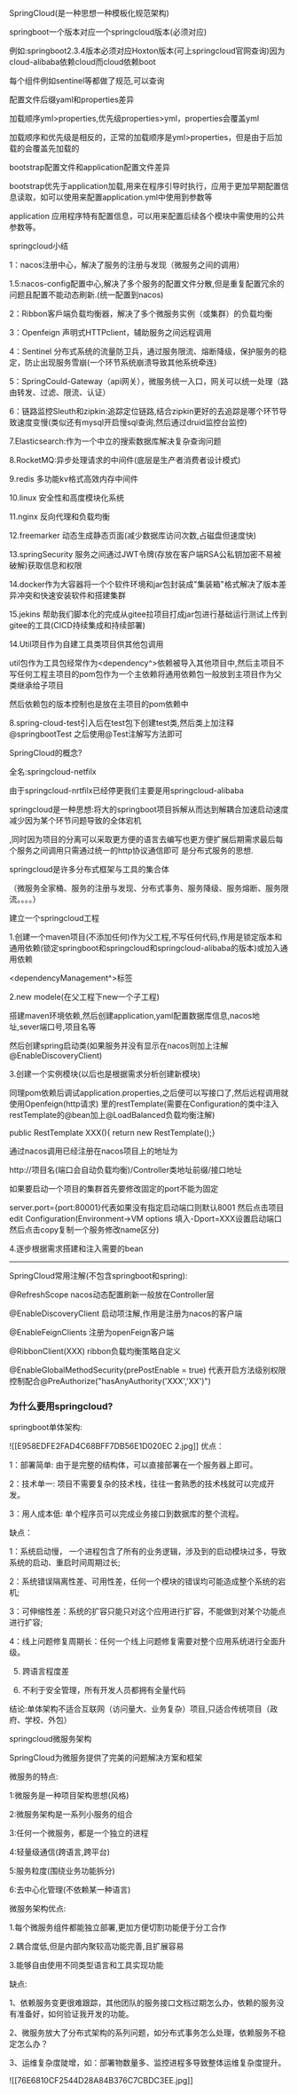 SpringCloud(是一种思想一种模板化规范架构)

springboot一个版本对应一个springcloud版本(必须对应)

例如:springboot2.3.4版本必须对应Hoxton版本(可上springcloud官网查询)因为cloud-alibaba依赖cloud而cloud依赖boot

每个组件例如sentinel等都做了规范,可以查询

配置文件后缀yaml和properties差异

加载顺序yml>properties,优先级properties>yml，properties会覆盖yml

加载顺序和优先级是相反的，正常的加载顺序是yml>properties，但是由于后加载的会覆盖先加载的

bootstrap配置文件和application配置文件差异

bootstrap优先于application加载,用来在程序引导时执行，应用于更加早期配置信息读取，如可以使用来配置application.yml中使用到参数等

application 应用程序特有配置信息，可以用来配置后续各个模块中需使用的公共参数等。

springcloud小结

1：nacos注册中心，解决了服务的注册与发现（微服务之间的调用）

1.5:nacos-config配置中心,解决了多个服务的配置文件分散,但是重复配置冗余的问题且配置不能动态刷新.(统一配置到nacos)

2：Ribbon客戶端负载均衡器，解决了多个微服务实例（或集群）的负载均衡

3：Openfeign 声明式HTTPclient，辅助服务之间远程调用

4：Sentinel 分布式系统的流量防卫兵，通过服务限流、熔断降级，保护服务的稳定，防止出现服务雪崩(一个环节系统崩溃导致其他系统牵连)

5：SpringCould-Gateway（api网关），微服务统一入口，网关可以统一处理（路由转发、过滤、限流、认证）

6：链路监控Sleuth和zipkin:追踪定位链路,结合zipkin更好的去追踪是哪个环节导致速度变慢(类似还有mysql开启慢sql查询,然后通过druid监控台监控)

7.Elasticsearch:作为一个中立的搜索数据库解决复杂查询问题

8.RocketMQ:异步处理请求的中间件(底层是生产者消费者设计模式)

9.redis 多功能kv格式高效内存中间件

10.linux 安全性和高度模块化系统

11.nginx 反向代理和负载均衡

12.freemarker 动态生成静态页面(减少数据库访问次数,占磁盘但速度快)

13.springSecurity 服务之间通过JWT令牌(存放在客户端RSA公私钥加密不易被破解)获取信息和权限

14.docker作为大容器将一个个软件环境和jar包封装成"集装箱"格式解决了版本差异冲突和快速安装软件和搭建集群

15.jekins 帮助我们脚本化的完成从gitee拉项目打成jar包进行基础运行测试上传到gitee的工具(CICD持续集成和持续部署)

14.Util项目作为自建工具类项目供其他包调用

util包作为工具包经常作为<dependency^>依赖被导入其他项目中,然后主项目不写任何工程主项目的pom包作为一个主依赖将通用依赖包一般放到主项目作为父类继承给子项目

然后依赖包的版本控制也是放在主项目的pom依赖中

8.spring-cloud-test引入后在test包下创建test类,然后类上加注释@springbootTest 之后使用@Test注解写方法即可

SpringCloud的概念?

全名:springcloud-netfilx

由于springcloud-nrtfilx已经停更我们主要是用springcloud-alibaba

springcloud是一种思想:将大的springboot项目拆解从而达到解耦合加速启动速度减少因为某个环节问题导致的全体宕机

,同时因为项目的分离可以采取更方便的语言去编写也更方便扩展后期需求最后每个服务之间调用只需通过统一的http协议通信即可 是分布式服务的思想.

springcloud是许多分布式框架与工具的集合体

（微服务全家桶、服务的注册与发现、分布式事务、服务降级、服务熔断、服务限流。。。。）

  

建立一个springcloud工程

1.创建一个maven项目(不添加任何)作为父工程,不写任何代码,作用是锁定版本和通用依赖(锁定springboot和springcloud和springcloud-alibaba的版本)或加入通用依赖

<dependencyManagement^>标签

2.new modele(在父工程下new一个子工程)

搭建maven环境依赖,然后创建application,yaml配置数据库信息,nacos地址,sever端口号,项目名等

然后创建spring启动类(如果服务并没有显示在nacos则加上注解@EnableDiscoveryClient)

3.创建一个实例模块(以后也是根据需求分析创建新模块)

同理pom依赖后调试application.properties,之后便可以写接口了,然后远程调用就使用Openfeign(http请求) 里的restTemplate(需要在Configuration的类中注入restTemplate的@bean加上@LoadBalanced负载均衡注解)

public RestTemplate XXX(){ return new RestTemplate();}

通过nacos调用已经注册在nacos项目上的地址为

http://项目名(端口会自动负载均衡)/Controller类地址前缀/接口地址

如果要启动一个项目的集群首先要修改固定的port不能为固定

server.port={port:80001}代表如果没有指定启动端口则默认8001 然后点击项目edit Configuration(Environment->VM options 填入-Dport=XXX设置启动端口然后点击copy复制一个服务修改name区分)

4.逐步根据需求搭建和注入需要的bean

---------------------------------------------------------------------

SpringCloud常用注解(不包含springboot和spring):

@RefreshScope nacos动态配置刷新一般放在Controller层

@EnableDiscoveryClient 启动项注解,作用是注册为nacos的客户端

@EnableFeignClients 注册为openFeign客户端

@RibbonClient(XXX) ribbon负载均衡策略自定义

@EnableGlobalMethodSecurity(prePostEnable = true) 代表开启方法级别权限控制配合@PreAuthorize("hasAnyAuthority('XXX','XX')")

  

  

  

  

  

### 为什么要用springcloud?

springboot单体架构:


![[E958EDFE2FAD4C68BFF7DB56E1D020EC 2.jpg]]
优点：

1：部署简单: 由于是完整的结构体，可以直接部署在一个服务器上即可。

2：技术单一: 项目不需要复杂的技术栈，往往一套熟悉的技术栈就可以完成开发。

3：用人成本低: 单个程序员可以完成业务接口到数据库的整个流程。

缺点：

1：系统启动慢， 一个进程包含了所有的业务逻辑，涉及到的启动模块过多，导致系统的启动、重启时间周期过长;

2：系统错误隔离性差、可用性差，任何一个模块的错误均可能造成整个系统的宕机;

3：可伸缩性差：系统的扩容只能只对这个应用进行扩容，不能做到对某个功能点进行扩容;

4：线上问题修复周期长：任何一个线上问题修复需要对整个应用系统进行全面升级。

5. 跨语言程度差

6. 不利于安全管理，所有开发人员都拥有全量代码

结论:单体架构不适合互联网（访问量大、业务复杂）项目,只适合传统项目（政府、学校、外包）

springcloud微服务架构

SpringCloud为微服务提供了完美的问题解决方案和框架

微服务的特点:

1:微服务是一种项目架构思想(风格)

2:微服务架构是一系列小服务的组合

3:任何一个微服务，都是一个独立的进程

4:轻量级通信(跨语言,跨平台)

5:服务粒度(围绕业务功能拆分)

6:去中心化管理(不依赖某一种语言)

微服务架构优点:

1.每个微服务组件都能独立部署,更加方便切割功能便于分工合作

2.耦合度低,但是内部内聚较高功能完善,且扩展容易

3.能够自由使用不同类型语言和工具实现功能

缺点:

1、依赖服务变更很难跟踪，其他团队的服务接口文档过期怎么办，依赖的服务没有准备好，如何验证我开发的功能。

2、微服务放大了分布式架构的系列问题，如分布式事务怎么处理，依赖服务不稳定怎么办？

3、运维复杂度陡增，如：部署物数量多、监控进程多导致整体运维复杂度提升。

![[76E6810CF2544D28A84B376C7CBDC3EE.jpg]]